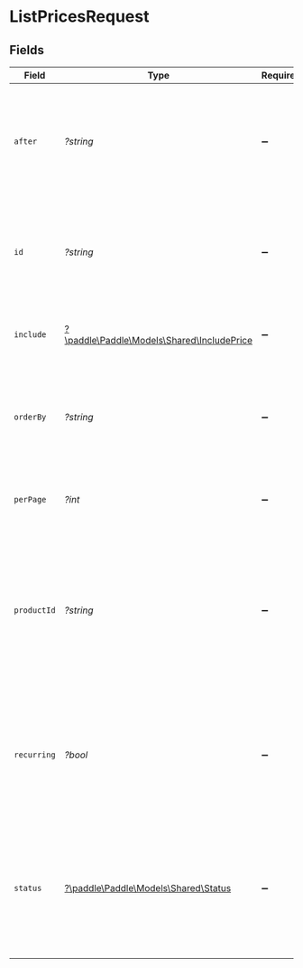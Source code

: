 # ListPricesRequest


## Fields

| Field                                                                                                          | Type                                                                                                           | Required                                                                                                       | Description                                                                                                    | Example                                                                                                        |
| -------------------------------------------------------------------------------------------------------------- | -------------------------------------------------------------------------------------------------------------- | -------------------------------------------------------------------------------------------------------------- | -------------------------------------------------------------------------------------------------------------- | -------------------------------------------------------------------------------------------------------------- |
| `after`                                                                                                        | *?string*                                                                                                      | :heavy_minus_sign:                                                                                             | Return entities after the specified cursor. Used for working through paginated results.                        |                                                                                                                |
| `id`                                                                                                           | *?string*                                                                                                      | :heavy_minus_sign:                                                                                             | Return only the IDs specified. Use a comma separated list to get multiple entities.                            |                                                                                                                |
| `include`                                                                                                      | [?\paddle\Paddle\Models\Shared\IncludePrice](../../Models/Shared/IncludePrice.md)                              | :heavy_minus_sign:                                                                                             | Include related entities in the response.                                                                      |                                                                                                                |
| `orderBy`                                                                                                      | *?string*                                                                                                      | :heavy_minus_sign:                                                                                             | Order returned entities by the specified field and direction (`[ASC]` or `[DESC]`).                            |                                                                                                                |
| `perPage`                                                                                                      | *?int*                                                                                                         | :heavy_minus_sign:                                                                                             | Set how many entities are returned per page.                                                                   |                                                                                                                |
| `productId`                                                                                                    | *?string*                                                                                                      | :heavy_minus_sign:                                                                                             | Return entities related to the specified product. Use a comma separated list to specify multiple product IDs.  | pro_01gsz4vmqbjk3x4vvtafffd540                                                                                 |
| `recurring`                                                                                                    | *?bool*                                                                                                        | :heavy_minus_sign:                                                                                             | Determine whether returned entities are for recurring prices (`true`) or one-time prices (`false`).            |                                                                                                                |
| `status`                                                                                                       | [?\paddle\Paddle\Models\Shared\Status](../../Models/Shared/Status.md)                                          | :heavy_minus_sign:                                                                                             | Return entities that match the specified status. Use a comma separated list to specify multiple status values. |                                                                                                                |
